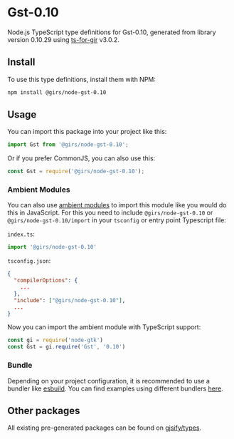 
# Gst-0.10

Node.js TypeScript type definitions for Gst-0.10, generated from library version 0.10.29 using [ts-for-gir](https://github.com/gjsify/ts-for-gir) v3.0.2.


## Install

To use this type definitions, install them with NPM:
```bash
npm install @girs/node-gst-0.10
```

## Usage

You can import this package into your project like this:
```ts
import Gst from '@girs/node-gst-0.10';
```

Or if you prefer CommonJS, you can also use this:
```ts
const Gst = require('@girs/node-gst-0.10');
```

### Ambient Modules

You can also use [ambient modules](https://github.com/gjsify/ts-for-gir/tree/main/packages/cli#ambient-modules) to import this module like you would do this in JavaScript.
For this you need to include `@girs/node-gst-0.10` or `@girs/node-gst-0.10/import` in your `tsconfig` or entry point Typescript file:

`index.ts`:
```ts
import '@girs/node-gst-0.10'
```

`tsconfig.json`:
```json
{
  "compilerOptions": {
    ...
  },
  "include": ["@girs/node-gst-0.10"],
  ...
}
```

Now you can import the ambient module with TypeScript support: 

```ts
const gi = require('node-gtk')
const Gst = gi.require('Gst', '0.10')
```


### Bundle

Depending on your project configuration, it is recommended to use a bundler like [esbuild](https://esbuild.github.io/). You can find examples using different bundlers [here](https://github.com/gjsify/ts-for-gir/tree/main/examples).

## Other packages

All existing pre-generated packages can be found on [gjsify/types](https://github.com/gjsify/types).

